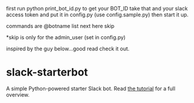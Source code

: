 first run python print_bot_id.py to get your BOT_ID
take that and your slack access token and put it in config.py (use config.sample.py)
then start it up.

commands are 
@botname list next here skip

*skip is only for the admin_user (set in config.py)



inspired by the guy below...good read check it out.
# slack-starterbot
A simple Python-powered starter Slack bot. Read 
[the tutorial](https://www.fullstackpython.com/blog/build-first-slack-bot-python.html) 
for a full overview.
